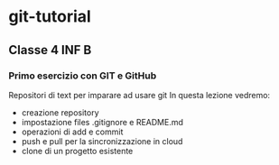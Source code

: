 # git-tutorial
## Classe 4 INF B
### Primo esercizio con GIT e GitHub
 Repositori di text per imparare ad usare git
 In questa lezione vedremo:
 - creazione repository
 - impostazione files .gitignore e README.md
 - operazioni di add e commit
 - push e pull per la sincronizzazione in cloud
 - clone di un progetto esistente
